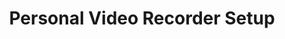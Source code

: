 ---sort_key: 25layout: "sku"id: personal-video-recorder-setup-set-top-boxtitle: "Personal Video Recorder Setup"heading: "Personal Video Recorder Setup"sub-title: "If just the thought of setting up your new PVR or digital set top box is overwhelming, let us do it for you."category: "Home Entertainment"category_description: "Services for TVs and Home Theatre devices."features: - feature: "Personal Video Recorder or Set Top Box connected to an existing TV, power outlet and antenna outlet" - feature: "PVR connected to an existing home network and internet connection" - feature: "Digital reception checked for quality" - feature: "Walkthrough of basic features" - feature: "Cables are neatly arranged" - feature: "Packaging cleaned up and recycled"price: "149"unit: "set top box"australia_only: "Yes"---